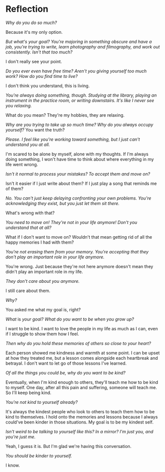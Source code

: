 # Reflection

*Why do you do so much?*

Because it's my only option.

*But what's your goal? You're majoring in something obscure and have a job, you're trying to write, learn photography and filmography, and work out consistently. Isn't that too much?*

I don't really see your point.

*Do you ever even have free time? Aren't you giving yourself too much work? How do you find time to live?*

I don't think you understand, this is living.

*You're always doing something, though. Studying at the library, playing an instrument in the practice room, or writing downstairs. It's like I never see you relaxing.*

What do you mean? They're my hobbies, they are relaxing.

*Why are you trying to take up so much time? Why do you always occupy yourself?*
You want the truth?

*Please. I feel like you're working toward something, but I just can't understand you at all.*

I'm scared to be alone by myself, alone with my thoughts. If I'm always doing something, I won't have time to think about where everything in my life went wrong.

*Isn't it normal to process your mistakes? To accept them and move on?*

Isn't it easier if I just write about them? If I just play a song that reminds me of them?

*No. You can't just keep delaying confronting your own problems. You're acknowledging they exist, but you just let them sit there.*

What's wrong with that?

*You need to move on! They're not in your life anymore! Don't you understand that at all?*

What if I don't want to move on? Wouldn't that mean getting rid of all the happy memories I had with them?

*You're not erasing them from your memory. You're accepting that they don't play an important role in your life anymore.*

You're wrong. Just because they're not here anymore doesn't mean they didn't play an important role in my life.

*They don't care about you anymore.*

I still care about them.

*Why?*

You asked me what my goal is, right?

*What* is *your goal? What do you want to be when you grow up?*

I want to be kind. I want to love the people in my life as much as I can, even if I struggle to show them how I feel.

*Then why do you hold these memories of others so close to your heart?*

Each person showed me kindness and warmth at some point. I can be upset at how they treated me, but a lesson comes alongside each heartbreak and betrayal. I don't want to let go of those lessons I've learned.

*Of all the things you could be, why do you want to be kind?*

Eventually, when I'm kind enough to others, they'll teach me how to be kind to myself. One day, after all this pain and suffering, someone will teach me. So I'll keep being kind.

*You're not kind to yourself already?*

It's always the kindest people who look to others to teach them how to be kind to themselves. I hold onto the memories and lessons because I always could've been kinder in those situations. My goal is to be my kindest self.

*Isn't weird to be talking to yourself like this? In a mirror? I'm just you, and you're just me.*

Yeah, I guess it is. But I'm glad we're having this conversation.

*You should be kinder to yourself.*

I know.
